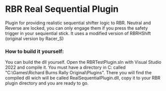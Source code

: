 # RBR Real Sequential Plugin
Plugin for providing realistic sequential shifter logic to RBR. Neutral and Reverse are locked, you can only engage them if you press the safety trigger in your sequiential stick.
It uses a modified version of RBRHShift (original version by Racer_S)

### How to build it yourself:

You can build the dll yourself. Open the RBRTestPlugin.sln with Visual Studio 2022 and compile it. You must have a directory in C: called "C:\Games\Richard Burns Rally Original\Plugins\". There you will find the compiled dll wich will be called RealSequentialPlugin.dll, copy it to your RBR plugin directory and you are ready to go.
